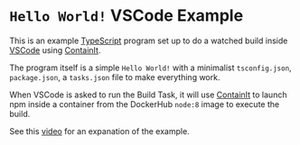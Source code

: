 # `Hello World!` VSCode Example

This is an example [TypeScript](https://www.typescriptlang.org) program set up to do a watched build inside [VSCode](https://code.visualstudio.com/) using [ContainIt](https://github.com/unboundedsystems/containit).

The program itself is a simple `Hello World!` with a minimalist `tsconfig.json`, `package.json`, a `tasks.json` file to make everything work.

When VSCode is asked to run the Build Task, it will use [ContainIt](https://github.com/unboundedsystems/containit) to launch npm inside a container from the DockerHub `node:8` image to execute the build.

See this [video](https://youtu.be/f1uOrfX3sJc) for an expanation of the example.